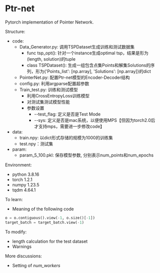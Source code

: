# Ptr-net

Pytorch implementation of Pointer Network.



Structure:

- code:
  - Data_Generator.py: 调用TSPDataset生成训练和测试数据集
    - func tsp_opt(): 针对一个instance生成optimal tsp，结果是形为(length, solution)的tuple
    - class TSPDataset(): 生成一组包含点集Points和解集Solutions的序列，形为{'Points_list': [np.array], 'Solutions': [np.array]}的dict
  - PointerNet.py: 配置Ptr-net模型的Encoder-Decoder结构
  - config.py: 利用argparse配置超参数
  - Train_test.py: 训练和测试模型
    - 利用CrossEntropyLoss训练模型
    - 对测试集测试模型性能
    - 参数设置
      - --test_flag: 定义是否是Test Mode
      - --sys: 定义是否是mac系统，以便使用MPS【但因为torch2.0后才支持mps，需要进一步修改code】
- data:
  - train.npy: 以dict形式存储的规模为1000的训练集
  - test.npy：测试集
- param:
  - param_5_100.pkl: 保存模型参数, 分别表示num_points和num_epochs



Environment:
- python 3.8.16
- torch 1.2.1
- numpy 1.23.5
- tqdm 4.64.1



To learn:

- Meaning of the following code

```python
o = o.contiguous().view(-1, o.size()[-1])
target_batch = target_batch.view(-1)
```



To modify:

- length calculation for the test dataset
- Warnings



More discussions:

- Setting of *num_workers*
